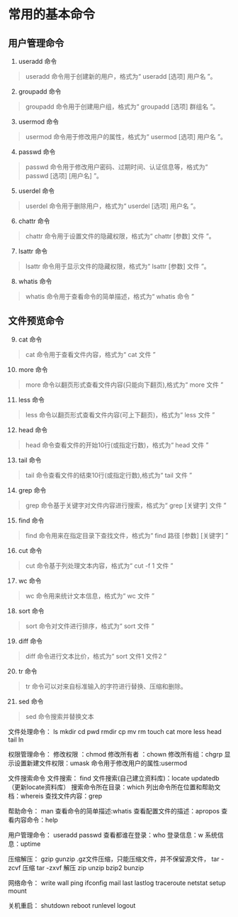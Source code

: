 # 常用的基本命令

## 用户管理命令

1.  useradd 命令
>useradd 命令用于创建新的用户，格式为“ useradd [选项] 用户名 ”。

2.  groupadd 命令
>groupadd 命令用于创建用户组，格式为“ groupadd [选项] 群组名 ”。

3.  usermod 命令
>usermod 命令用于修改用户的属性，格式为“ usermod [选项] 用户名 ”。

4.  passwd 命令
>passwd 命令用于修改用户密码、过期时间、认证信息等，格式为“ passwd [选项] [用户名] ”。

5.  userdel 命令
>userdel 命令用于删除用户，格式为“ userdel [选项] 用户名 ”。

6.  chattr 命令
>chattr 命令用于设置文件的隐藏权限，格式为“ chattr [参数] 文件 ”。

7. lsattr 命令
>lsattr 命令用于显示文件的隐藏权限，格式为“ lsattr [参数] 文件 ”。

8. whatis 命令
> whatis 命令用于查看命令的简单描述，格式为“ whatis 命令 ”

## 文件预览命令

9. cat 命令
> cat 命令用于查看文件内容，格式为“ cat 文件 ”

10. more 命令
> more 命令以翻页形式查看文件内容(只能向下翻页),格式为“ more 文件 ”

11. less 命令
> less 命令以翻页形式查看文件内容(可上下翻页)，格式为“ less 文件 ”

12. head 命令
> head 命令查看文件的开始10行(或指定行数)，格式为“ head 文件 ”

13. tail 命令
> tail 命令查看文件的结束10行(或指定行数),格式为“ tail 文件 ”

14. grep 命令
> grep 命令基于关键字对文件内容进行搜索，格式为“ grep [关键字] 文件 ”

15. find 命令
> find 命令用来在指定目录下查找文件，格式为“ find 路径 [参数] [关键字] ”

16. cut 命令
> cut 命令基于列处理文本内容，格式为“ cut -f 1 文件 ”

17. wc 命令
> wc 命令用来统计文本信息，格式为“ wc 文件 ”

18. sort 命令
> sort 命令对文件进行排序，格式为“ sort 文件 ”

19. diff 命令
> diff 命令进行文本比价，格式为“ sort 文件1 文件2 ”

20. tr 命令
> tr 命令可以对来自标准输入的字符进行替换、压缩和删除。

21. sed 命令
> sed 命令搜索并替换文本

文件处理命令：
ls mkdir cd pwd rmdir cp mv rm touch cat more less head tail ln

权限管理命令：
修改权限 ：chmod  修改所有者 ：chown 修改所有组：chgrp 显示设置新建文件权限：umask 命令用于修改用户的属性:usermod 

文件搜索命令
文件搜索： find  文件搜索(自己建立资料库)：locate updatedb（更新locate资料库） 搜索命令所在目录：which  列出命令所在位置和帮助文档：whereis
 查找文件内容：grep

帮助命令：
man 查看命令的简单描述:whatis 查看配置文件的描述：apropos  查看内容命令：help

用户管理命令：
useradd  passwd  查看都谁在登录：who  登录信息：w 系统信息：uptime

压缩解压：
gzip gunzip  .gz文件压缩，只能压缩文件，并不保留源文件，
tar -zcvf 压缩  tar -zxvf 解压
zip unzip bzip2 bunzip

网络命令：
write wall ping ifconfig mail last lastlog traceroute netstat setup mount

关机重启：
shutdown reboot runlevel logout